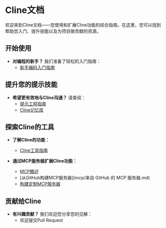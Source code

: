 # Cline文档

欢迎来到Cline文档——您使用和扩展Cline功能的综合指南。在这里，您可以找到帮助您入门、提升技能以及为项目做贡献的资源。

## 开始使用

-   **对编程的新手？** 我们准备了轻松的入门指南：
    -   [新手编码入门指南](编程初学者入门/README.md)

## 提升您的提示技能

-   **希望更有效地与Cline沟通？** 请查阅：
    -   [提示工程指南](提示词/README.md)
    -   [Cline记忆库](提示词/自定义指令库/cline记忆库.md)

## 探索Cline的工具

-   **了解Cline的功能：**

    -   [Cline工具指南](工具/cline工具指南.md)

-   **通过MCP服务器扩展Cline功能：**
    -   [MCP概述](mcp/README.md)
    -   [从GitHub构建MCP服务器](mcp/来自 GitHub 的 MCP 服务器.md)
    -   [构建定制MCP服务器](mcp/构建定制MCP服务器.md)

## 贡献给Cline

-   **有兴趣贡献？** 我们欢迎您分享您的见解：
    -   欢迎提交Pull Request
  
